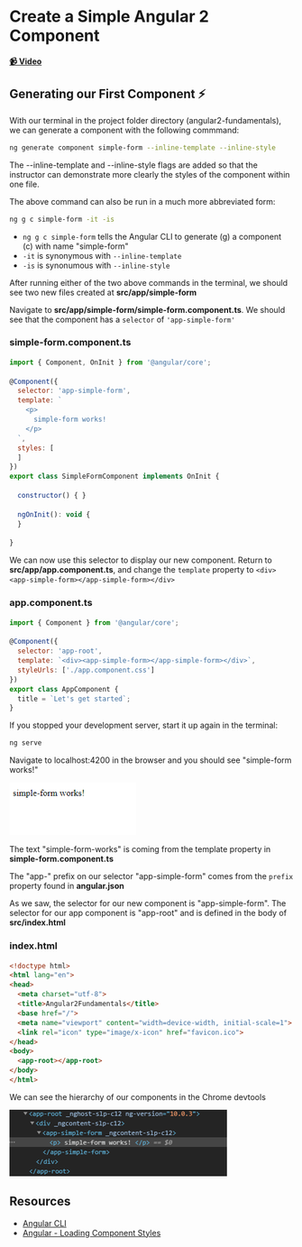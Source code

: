 # Create a Simple Angular 2 Component

**[📹 Video](https://egghead.io/lessons/angular-create-a-simple-angular-2-component)**

## Generating our First Component ⚡
With our terminal in the project folder directory (angular2-fundamentals), we can generate a component with the following commmand:
```bash
ng generate component simple-form --inline-template --inline-style
```
The --inline-template and --inline-style flags are added so that the instructor can demonstrate more clearly the styles of the component within one file.

The above command can also be run in a much more abbreviated form:
```bash
ng g c simple-form -it -is
```
- ```ng g c simple-form``` tells the Angular CLI to generate (g) a component (c) with name "simple-form"
- ```-it``` is synonymous with ```--inline-template```
- ```-is``` is synonumous with ```--inline-style```

After running either of the two above commands in the terminal, we should see two new files created at **src/app/simple-form**

Navigate to **src/app/simple-form/simple-form.component.ts**. We should see that the component has a `selector` of `'app-simple-form'`
### simple-form.component.ts
```js
import { Component, OnInit } from '@angular/core';

@Component({
  selector: 'app-simple-form',
  template: `
    <p>
      simple-form works!
    </p>
  `,
  styles: [
  ]
})
export class SimpleFormComponent implements OnInit {

  constructor() { }

  ngOnInit(): void {
  }

}
```
We can now use this selector to display our new component. Return to **src/app/app.component.ts**, and change the `template` property to `<div><app-simple-form></app-simple-form></div>`

### app.component.ts
```js
import { Component } from '@angular/core';

@Component({
  selector: 'app-root',
  template: `<div><app-simple-form></app-simple-form></div>`,
  styleUrls: ['./app.component.css']
})
export class AppComponent {
  title = `Let's get started`;
}
```

If you stopped your development server, start it up again in the terminal:
```bash
ng serve
```
Navigate to localhost:4200 in the browser and you should see "simple-form works!"

![Our First Component](./images/3.png)

The text "simple-form-works" is coming from the template property in **simple-form.component.ts**

The "app-" prefix on our selector "app-simple-form" comes from the `prefix` property found in **angular.json**

As we saw, the selector for our new component is "app-simple-form". The selector for our app component is "app-root" and is defined in the body of **src/index.html**
### index.html
```html
<!doctype html>
<html lang="en">
<head>
  <meta charset="utf-8">
  <title>Angular2Fundamentals</title>
  <base href="/">
  <meta name="viewport" content="width=device-width, initial-scale=1">
  <link rel="icon" type="image/x-icon" href="favicon.ico">
</head>
<body>
  <app-root></app-root>
</body>
</html>
```

We can see the hierarchy of our components in the Chrome devtools

![Chrome Devtools Component Hierarchy](./images/4.png)

## Resources
- [Angular CLI](https://cli.angular.io/)
- [Angular - Loading Component Styles](https://angular.io/guide/component-styles#loading-component-styles)